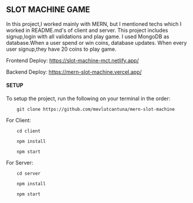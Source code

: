 ## SLOT MACHINE GAME

In this project,I worked mainly with MERN, but I mentioned techs which I worked in README.md's of client and server. This project includes signup,login with all validations and play game. I used MongoDB as database.When a user spend or win coins, database updates. When every user signup,they have 20 coins to play game.

Frontend Deploy: https://slot-machine-mct.netlify.app/

Backend Deploy: https://mern-slot-machine.vercel.app/

#### SETUP

To setup the project, run the following on your terminal in the order:

```
    git clone https://github.com/mevlutcantuna/mern-slot-machine
```

For Client:

```
    cd client
```

```
    npm install
```

```
    npm start
```

For Server:

```
    cd server
```

```
    npm install
```

```
    npm start
```
